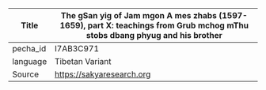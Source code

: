 |Title | The gSan yig of Jam mgon A mes zhabs (1597-1659), part X: teachings from Grub mchog mThu stobs dbang phyug and his brother 
| --- | --- 
|pecha_id | I7AB3C971
|language | Tibetan Variant
|Source | https://sakyaresearch.org